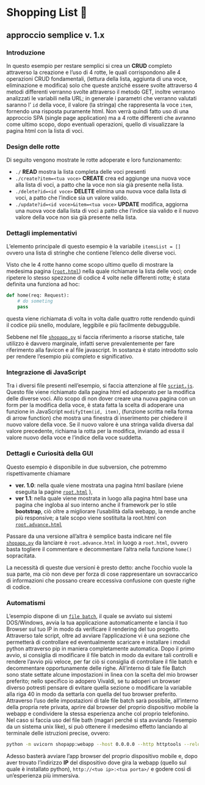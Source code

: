 # Shopping List 🛒

## approccio semplice v. 1.x

### Introduzione

In questo esempio per restare semplici si crea un **CRUD** completo attraverso la creazione e l’uso di 4 rotte, le quali corrispondono alle 4 operazioni CRUD fondamentali, (lettura della lista, aggiunta di una voce, eliminazione e modifica) solo che queste anziché essere svolte attraverso 4 metodi differenti verranno svolte attraverso il metodo GET, inoltre verranno analizzati le variabili nella URL; in generale i parametri che verranno valutati saranno l’ ```id``` della voce, il valore (la stringa) che rappresenta la voce ```item```, fornendo una risposta puramente html. Non verrà quindi fatto uso di una approccio SPA (single page application) ma a 4 rotte differenti che avranno come ultimo scopo, dopo eventuali operazioni, quello di visualizzare la pagina html con la lista di voci.

### Design delle rotte

Di seguito vengono mostrate le rotte adoperate e loro funzionamento:

* ```./``` **READ** mostra la lista completa delle voci presenti
* ```./create?item=<tua voce>``` **CREATE** crea ed aggiunge una nuova voce alla lista di voci, a patto che la voce non sia già presente nella lista.
* ```./delete?id=<id voce>``` **DELETE** elimina una nuova voce dalla lista di voci, a patto che l’indice sia un valore valido.
* ```./update?id=<id voce>&item=<tua voce>``` **UPDATE** modifica, aggiorna una nuova voce dalla lista di voci a patto che l’indice sia valido e il nuovo valore della voce non sia già presente nella lista.

### Dettagli implementativi

L’elemento principale di questo esempio è la variabile ```itemsList = []``` ovvero una lista di stringhe che contiene l’elenco delle diverse voci.

Visto che le 4 rotte hanno come scopo ultimo quello di mostrare la medesima pagina ([```root.html```](./templates/root.html)) nella quale richiamare la lista delle voci; onde ripetere lo stesso spezzone di codice 4 volte nelle differenti rotte; è stata definita una funziona ad hoc:
```python
def home(req: Request):
	# do someting
	pass
```
questa viene richiamata di volta in volta dalle quattro rotte rendendo quindi il codice più snello, modulare, leggibile e più facilmente debuggubile.

Sebbene nel file [```shopapp.py```](./shopapp.py) si faccia riferimento a risorse statiche, tale utilizzo è davvero marginale, infatti serve prevalentemente per fare riferimento alla favicon e al file javascript.
In sostanza è stato introdotto solo per rendere l’esempio più completo e significativo.

### Integrazione di JavaScript

Tra i diversi file presenti nell’esempio, si faccia attenzione al file [```script.js```](./static/src/js/script.js). Questo file viene richiamato dalla pagina html ed adoperato per la modifica delle diverse voci. Allo scopo di non dover creare una nuova pagina con un form per la modifica della voce, è stata fatta la scelta di adoperare una funzione in JavaScript ```modifyItem(id, item)```, (funzione scritta nella forma di arrow function) che mostra una finestra di inserimento per chiedere il nuovo valore della voce. Se il nuovo valore è una stringa valida diversa dal valore precedente, richiama la rotta per la modifica, inviando ad essa il valore nuovo della voce e l’indice della voce suddetta.

### Dettagli e Curiosità della GUI

Questo esempio è disponibile in due subversion, che potremmo rispettivamente chiamare 

* **ver. 1.0**: nella quale viene mostrata una pagina html basilare (viene eseguita la pagine [```root.html```](./templates/root.html) ), 
* **ver 1.1**: nella quale viene mostrata in luogo alla pagina html base una pagina che ingloba al suo interno anche il framework per lo stile **bootstrap**, ciò oltre a migliorare l’usabilità dalla webapp, la rende anche più responsive; a tale scopo viene sostituita la root.html con [```root.advance.html```](./templates/root.advance.html)

Passare da una versione all’altra è semplice basta indicare nel file [```shopapp.py```](./shopapp.py) da lanciare è ```root.advance.html``` in luogo a ```root.html```, ovvero basta togliere il commentare e decommentare l’altra nella funzione ```home()``` sopracitata.

La necessità di queste due versioni è presto detto: anche l’occhio vuole la sua parte, ma ciò non deve per forza di cose rappresentare un sovraccarico di informazioni che possano creare eccessiva confusione con queste righe di codice.

### Automatismi

L’esempio dispone di un [```file batch```](./start.bat), il quale se avviato sui sistemi DOS/Windows, avvia la tua applicazione automaticamente e lancia il tuo Browser sul tuo IP in modo da verificare il rendering del tuo progetto.
Attraverso tale script, oltre ad avviare l’applicazione vi è una sezione che permetterà di controllare ed eventualmente scaricare e installare i moduli python attraverso pip in maniera completamente automatica.
Dopo il primo avvio, si consiglia di modificare il file batch in modo da evitare tali controlli e rendere l’avvio più veloce, per far ciò si consiglia di controllare il file batch e decommentare opportunamente delle righe.
All’interno di tale file Batch sono state settate alcune impostazioni in linea con la scelta del mio browser preferito; nello specifico io adopero Vivaldi, se tu adoperi un browser diverso potresti pensare di evitare quella sezione o modificare la variabile alla riga 40 in modo da settarla con quella del tuo browser preferito.
Attraverso l’uso delle impostazioni di tale file batch sarà possibile, all’interno della propria rete privata, aprire dal browser del proprio dispositivo mobile la webapp e condividere la stessa esperienza anche col proprio telefonino.
Nel caso si faccia uso del file bath (magari perché si sta avviando l’esempio da un sistema unix like), si può ottenere il medesimo effetto lanciando al terminale delle istruzioni precise, ovvero:
```bash
python -m uvicorn shopapp:webapp --host 0.0.0.0 --http httptools --reload
```
Adesso basterà avviare l’app browser del proprio dispositivo mobile e, dopo aver trovato l’indirizzo **IP** del dispositivo dove gira la webapp (quello sul quale è installato python), ```http://<tuo ip>:<tua porta>/``` e godere così di un’esperienza più immersiva.
